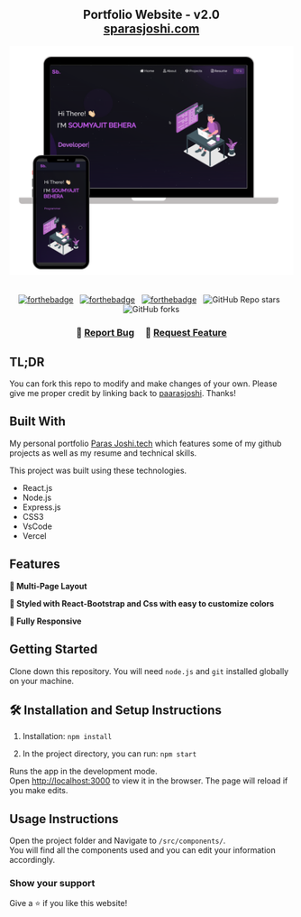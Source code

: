 <h2 align="center">
  Portfolio Website - v2.0<br/>
  <a href="https://parasjoshi.vercel.app/" target="_blank">sparasjoshi.com</a>
</h2>
<div align="center">
  <img alt="Demo" src="./Images/readme-img1.png" />
</div>

<br/>

<center>

[![forthebadge](https://forthebadge.com/images/badges/built-with-love.svg)](https://forthebadge.com) &nbsp;
[![forthebadge](https://forthebadge.com/images/badges/made-with-javascript.svg)](https://forthebadge.com) &nbsp;
[![forthebadge](https://forthebadge.com/images/badges/open-source.svg)](https://forthebadge.com) &nbsp;
![GitHub Repo stars](https://img.shields.io/github/stars/paarasjoshi/Portfolio?color=red&logo=github&style=for-the-badge) &nbsp;
![GitHub forks](https://img.shields.io/github/forks/paarasjoshi/Portfolio?color=red&logo=github&style=for-the-badge)

</center>

<h3 align="center">
    🔹
    <a href="https://github.com/paarasjoshi/Portfolio/issues">Report Bug</a> &nbsp; &nbsp;
    🔹
    <a href="https://github.com/paarasjoshi/Portfolio/issues">Request Feature</a>
</h3>

## TL;DR

You can fork this repo to modify and make changes of your own. Please give me proper credit by linking back to [paarasjoshi](https://github.com/paarasjoshi/Portfolio). Thanks!

## Built With

My personal portfolio <a href="https://paarasjoshi.vercel.app/" target="_blank">Paras Joshi.tech</a> which features some of my github projects as well as my resume and technical skills.<br/>

This project was built using these technologies.

- React.js
- Node.js
- Express.js
- CSS3
- VsCode
- Vercel

## Features

**📖 Multi-Page Layout**

**🎨 Styled with React-Bootstrap and Css with easy to customize colors**

**📱 Fully Responsive**

## Getting Started

Clone down this repository. You will need `node.js` and `git` installed globally on your machine.

## 🛠 Installation and Setup Instructions

1. Installation: `npm install`

2. In the project directory, you can run: `npm start`

Runs the app in the development mode.\
Open [http://localhost:3000](http://localhost:3000) to view it in the browser.
The page will reload if you make edits.

## Usage Instructions

Open the project folder and Navigate to `/src/components/`. <br/>
You will find all the components used and you can edit your information accordingly.

### Show your support

Give a ⭐ if you like this website!

<!-- <a href="https://www.buymeacoffee.com/soumyajit4419" target="_blank"><img src="https://cdn.buymeacoffee.com/buttons/v2/default-violet.png" alt="Buy Me A Coffee" height= "60px" width= "217px" ></a> -->
